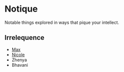 # Notique

Notable things explored in ways that pique your intellect.

## Irrelequence

- [Max](https://github.com/mefrem)
- [Nicole](https://github.com/nwilliams030)
- Zhenya
- Bhavani
